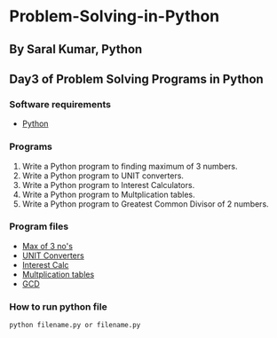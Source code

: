 # Problem-Solving-in-Python

## By Saral Kumar, Python

## Day3 of Problem Solving Programs in Python

### Software requirements

- [Python](https://www.python.org/)

### Programs
1. Write a Python program to finding maximum of 3 numbers.
2. Write a Python program to UNIT converters.
3. Write a Python program to Interest Calculators.
4. Write a Python program to Multplication tables.
5. Write a Python program to Greatest Common Divisor of 2 numbers.

### Program files
- [Max of 3 no's](https://github.com/SaralKumarKaviti/Problem-Solving-in-Python/blob/master/Day-3/max_of_3_numbers.py)
- [UNIT Converters](https://github.com/SaralKumarKaviti/Problem-Solving-in-Python/blob/master/Day-3/unit_convert.py)
- [Interest Calc](https://github.com/SaralKumarKaviti/Problem-Solving-in-Python/blob/master/Day-3/Simple_Interest.py)
- [Multplication tables](https://github.com/SaralKumarKaviti/Problem-Solving-in-Python/blob/master/Day-3/mul_table.py)
- [GCD](https://github.com/SaralKumarKaviti/Problem-Solving-in-Python/blob/master/Day-3/gcd_numbers.py)

### How to run python file
``` python filename.py or filename.py ```